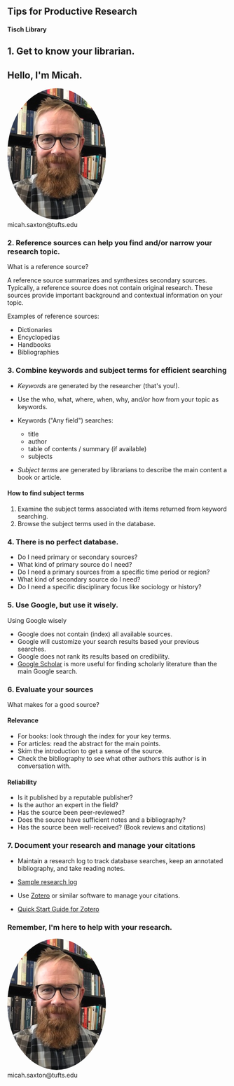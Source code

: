 ## Tips for Productive Research
#### Tisch Library


## 1. Get to know your librarian.

## Hello, I'm Micah.
<img src="./images/saxton_profile.jpg" height=300 style="border-radius: 50%">
<br>
micah.saxton@tufts.edu


### 2. Reference sources can help you find and/or narrow your research topic.

What is a reference source?

A reference source summarizes and synthesizes secondary sources. Typically, a reference source does not contain original research. These sources provide important background and contextual information on your topic.

Examples of reference sources:
* Dictionaries
* Encyclopedias
* Handbooks
* Bibliographies


### 3. Combine keywords and subject terms for efficient searching

* _Keywords_ are generated by the researcher (that's you!).
* Use the who, what, where, when, why, and/or how from your topic as keywords.

* Keywords ("Any field") searches:
    * title
    * author
    * table of contents / summary (if available)
    * subjects

* _Subject terms_ are generated by librarians to describe the main content a book or article.

#### How to find subject terms
1. Examine the subject terms associated with items returned from keyword searching.
2. Browse the subject terms used in the database.


### 4. There is no perfect database.

* Do I need primary or secondary sources?
* What kind of primary source do I need?
* Do I need a primary sources from a specific time period or region?
* What kind of secondary source do I need?
* Do I need a specific disciplinary focus like sociology or history?


### 5. Use Google, but use it wisely.

Using Google wisely
* Google does not contain (index) all available sources.
* Google will customize your search results based your previous searches.
* Google does not rank its results based on credibility.
* [Google Scholar](https://scholar.google.com/) is more useful for finding scholarly literature than the main Google search.


### 6. Evaluate your sources

What makes for a good source?

#### Relevance
* For books: look through the index for your key terms.
* For articles: read the abstract for the main points.
* Skim the introduction to get a sense of the source.
* Check the bibliography to see what other authors this author is in conversation with.

#### Reliability
* Is it published by a reputable publisher?
* Is the author an expert in the field?
* Has the source been peer-reviewed?
* Does the source have sufficient notes and a bibliography?
* Has the source been well-received? (Book reviews and citations)


### 7. Document your research and manage your citations

* Maintain a research log to track database searches, keep an annotated bibliography, and take reading notes.
* [Sample research log](https://msaxton.notion.site/Sample-Research-Log-5d5743036c394ad184bab74eebf78acd)

* Use [Zotero](https://www.zotero.org/) or similar software to manage your citations.
* [Quick Start Guide for Zotero](https://www.zotero.org/support/quick_start_guide)


### Remember, I'm here to help with your research.
<img src="./images/saxton_profile.jpg" height=300 style="border-radius: 50%">
<br>
micah.saxton@tufts.edu